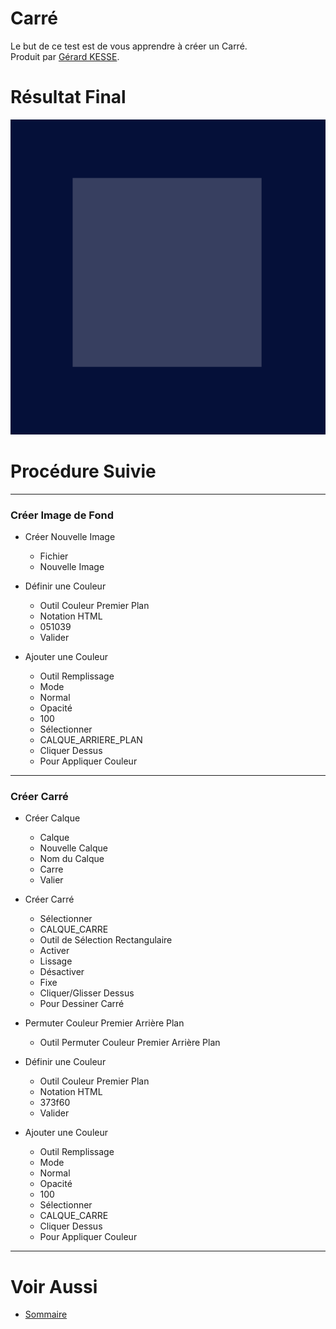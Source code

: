 # Carré 

Le but de ce test est de vous apprendre à créer un Carré.  
Produit par 
[Gérard KESSE](https://github.com/gkesse/ "https://github.com/gkesse").

# Résultat Final

![Carre.png](https://raw.githubusercontent.com/gkesse/ReadyGimp/master/Forme_Geometrique/Carre.png)

# Procédure Suivie
---
### Créer Image de Fond

* Créer Nouvelle Image
    * Fichier
    * Nouvelle Image

* Définir une Couleur
    * Outil Couleur Premier Plan
    * Notation HTML
    * 051039
    * Valider

* Ajouter une Couleur
    * Outil Remplissage
    * Mode
    * Normal
    * Opacité
    * 100
    * Sélectionner
    * CALQUE_ARRIERE_PLAN
    * Cliquer Dessus
    * Pour Appliquer Couleur
---
### Créer Carré

* Créer Calque
    * Calque
    * Nouvelle Calque
    * Nom du Calque
    * Carre
    * Valier

* Créer Carré
    * Sélectionner
    * CALQUE_CARRE
    * Outil de Sélection Rectangulaire
    * Activer
    * Lissage
    * Désactiver
    * Fixe
    * Cliquer/Glisser Dessus
    * Pour Dessiner Carré

* Permuter Couleur Premier Arrière Plan
    * Outil Permuter Couleur Premier Arrière Plan

* Définir une Couleur
    * Outil Couleur Premier Plan
    * Notation HTML
    * 373f60
    * Valider

* Ajouter une Couleur
    * Outil Remplissage
    * Mode
    * Normal
    * Opacité
    * 100
    * Sélectionner
    * CALQUE_CARRE
    * Cliquer Dessus
    * Pour Appliquer Couleur
---
# Voir Aussi

* [Sommaire](https://github.com/gkesse/ReadyGimp/ "Sommaire")
